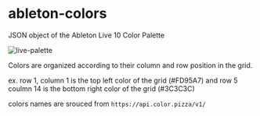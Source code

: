 # ableton-colors
JSON object of the Ableton Live 10 Color Palette 

![live-palette](https://user-images.githubusercontent.com/38109050/108541965-17dbf100-72b1-11eb-8d85-36bbdaf3b00a.png)

Colors are organized according to their column and row position in the grid. 

ex. row 1, column 1 is the top left color of the grid (#FD95A7) and row 5 coulmn 14 is the bottom right color of the grid (#3C3C3C) 

colors names are srouced from `https://api.color.pizza/v1/`
